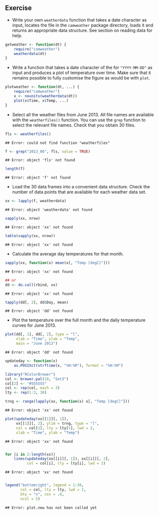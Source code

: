 ## Exercise

- Write your own `weatherdata` function that takes a date character as
  input, locates the file in the `camweather` package directory, loads
  it and returns an appropriate data structure. See section on reading
  data for help.


```r
getweather <- function(dt) {
    require("camweather")
    weatherdata(dt)
}
```


- Write a function that takes a date character of the for
  `"YYYY-MM-DD"` as input and produces a plot of temperature over
  time. Make sure that it remains possible to fully customise the
  figure as would be with `plot`.


```r
plotweather <- function(dt, ...) {
    require("camweather")
    x <- nounits(weatherdata(dt))
    plot(x$Time, x$Temp, ...)
}
```


- Select all the weather files from June 2013. All file names are
  available with the `weatherfiles()` function. You can use the `grep`
  function to select the relevant file names. Check that you obtain 30
  files.


```r
fls <- weatherfiles()
```

```
## Error: could not find function "weatherfiles"
```

```r
f <- grep("2013_06", fls, value = TRUE)
```

```
## Error: object 'fls' not found
```

```r
length(f)
```

```
## Error: object 'f' not found
```


- Load the 30 data frames into a convenient data structure. Check the
  number of data points that are available for each weather data set.


```r
xx <- lapply(f, weatherdata)
```

```
## Error: object 'weatherdata' not found
```

```r
sapply(xx, nrow)
```

```
## Error: object 'xx' not found
```

```r
table(sapply(xx, nrow))
```

```
## Error: object 'xx' not found
```


- Calculate the average day temperatures for that month.


```r
sapply(xx, function(x) mean(x[, "Temp [degC]"]))
```

```
## Error: object 'xx' not found
```

```r
## or
dd <- do.call(rbind, xx)
```

```
## Error: object 'xx' not found
```

```r
tapply(dd[, 2], dd$Day, mean)
```

```
## Error: object 'dd' not found
```


- Plot the temperature over the full month and the daily
  temperature curves for June 2013.


```r
plot(dd[, 1], dd[, 2], type = "l",
     xlab = "Time", ylab = "Temp",
     main = "June 2013")
```

```
## Error: object 'dd' not found
```



```r
updateday <- function(x)
    as.POSIXct(strftime(x, "%H:%M"), format = "%H:%M")

library("RColorBrewer")
col <- brewer.pal(10, "Set3")
col[2] <- "#555555"
col <- rep(col, each = 3)
lty <- rep(1:3, 30)

trng <- range(lapply(xx, function(x) x[, "Temp [degC]"]))
```

```
## Error: object 'xx' not found
```

```r
plot(updateday(xx[[1]][, 1]),
     xx[[1]][, 2], ylim = trng, type = "l",
     col = col[1], lty = lty[1], lwd = 2,
     xlab = "Time", ylab = "Temp")
```

```
## Error: object 'xx' not found
```

```r

for (i in 2:length(xx))
    lines(updateday(xx[[i]][, 1]), xx[[i]][, 2],
          col = col[i], lty = lty[i], lwd = 2)
```

```
## Error: object 'xx' not found
```

```r

legend("bottomright", legend = 1:30,
       col = col, lty = lty, lwd = 2,
       bty = "n", cex = .8,
       ncol = 5)
```

```
## Error: plot.new has not been called yet
```

